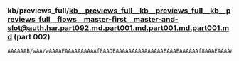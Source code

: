 ### kb/previews_full/kb__previews_full__kb__previews_full__kb__previews_full__flows__master-first__master-and-slot@auth.har.part092.md.part001.md.part001.md.part001.md (part 002)

```md
AAAAAAB/wAA/wAAAAEAAAAAAAAAAf8AAQEAAAAAAAAAAAAAAAEAAAEAAAAAAf8AAAEAAAAA/wAAAAAAAAD/AAAAAAABAf8AAAAAAAAB/wAAAQAAAAD/AP8AAAAAAQAAAAEAAAAAAAAAAf8AAAAAAAABAAD/A
```

```
